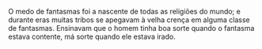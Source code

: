 ﻿O medo de fantasmas foi a nascente de todas as religiões do mundo; e durante eras muitas tribos se apegavam à velha crença em alguma classe de fantasmas. Ensinavam que o homem tinha boa sorte quando o fantasma estava contente, má sorte quando ele estava irado.